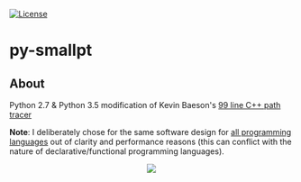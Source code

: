 [![License][s1]][li]

[s1]: https://img.shields.io/badge/license-MIT-blue.svg
[li]: https://raw.githubusercontent.com/matt77hias/py-smallpt/master/LICENSE.txt

# py-smallpt

## About
Python 2.7 & Python 3.5 modification of Kevin Baeson's [99 line C++ path tracer](http://www.kevinbeason.com/smallpt/)

**Note**: I deliberately chose for the same software design for [all programming languages](https://github.com/matt77hias/smallpt) out of clarity and performance reasons (this can conflict with the nature of declarative/functional programming languages).

<p align="center"><img src="https://github.com/matt77hias/smallpt/blob/master/res/image.png" ></p>
